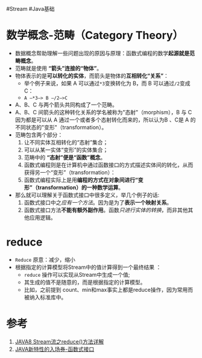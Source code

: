 #Stream #Java基础 

# 数学概念-范畴（Category Theory）
- 数据概念帮助理解一些问题出现的原因与原理：函数式编程的数学**起源就是范畴概念**。
- 范畴就是使用 **“箭头”连接的“物体”**。
- 物体表示的是**可以转化的实体**，而箭头是物体的**互相转化“关系”**：
	- 举个例子来说，如果 A 可以通过`*3`变换转化为 B，而 B 可以通过`/2`变成 C：
	- `A —*3—> B —/2—>C`  
- A、B、C 与两个箭头共同构成了一个范畴。
- A、B、C 间箭头的这种转化关系的学名被称为"态射"（morphism），B 与 C 因为都是可以从 A 通过一个或者多个态射转化而来的，所以认为B 、C是 A 的不同状态的"变形"（transformation）。
- 范畴包含两个部分：
	1. 让不同实体互相转化的“态射”集合；
	2. 可以从某一实体“变形”的实体集合；
	3. 范畴中的 **“态射”便是“函数”概念**。
	4. 函数式编程则是在计算机中通过函数接口的方式描述实体间的转化，从而获得另一个“变形”（transformation）：
	5. 函数式编程实际上是用**编程的方式在对象间进行“变形”（transformation）的一种数学运算**。
- 那么就可以理解关于函数式接口中很多定义，举几个例子的话:
	1. 函数式接口中之*应有一个方法*。因为是为了**表示一个映射关系**。
	2. 函数式接口方法**不能有额外副作用**。函数*只进行实体的转换*，而非其他其他应用逻辑。

# reduce
-   `Reduce` 原意：减少，缩小
-   根据指定的计算模型将Stream中的值计算得到一个最终结果  ：
	- `reduce` 操作可以实现从Stream中生成一个值;
	- 其生成的值不是随意的，而是根据指定的计算模型。
	- 比如，之前提到 count、min和max事实上都是reduce操作，因为常用而被纳入标准库中。
# 参考
1. [JAVA8 Stream流之reduce()方法详解](https://www.cnblogs.com/MrYuChen-Blog/p/14061320.html)
2. [JAVA新特性的入场券-函数式接口](https://xie.infoq.cn/article/a8ef07f9558032814ce169588)